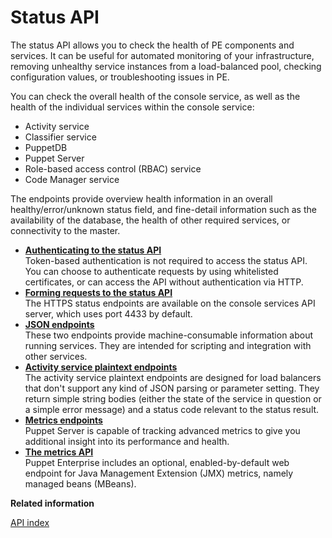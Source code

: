 # Status API

The status API allows you to check the health of PE components and services. It can be useful for automated monitoring of your infrastructure, removing unhealthy service instances from a load-balanced pool, checking configuration values, or troubleshooting issues in PE.

You can check the overall health of the console service, as well as the health of the individual services within the console service:

-   Activity service
-   Classifier service
-   PuppetDB
-   Puppet Server
-   Role-based access control \(RBAC\) service
-   Code Manager service

The endpoints provide overview health information in an overall healthy/error/unknown status field, and fine-detail information such as the availability of the database, the health of other required services, or connectivity to the master.

-   **[Authenticating to the status API](status_api_authenticating.md)**  
Token-based authentication is not required to access the status API. You can choose to authenticate requests by using whitelisted certificates, or can access the API without authentication via HTTP.
-   **[Forming requests to the status API](status_api_forming_requests.md)**  
The HTTPS status endpoints are available on the console services API server, which uses port 4433 by default.
-   **[JSON endpoints](status_api_json_endpoints.md#)**  
These two endpoints provide machine-consumable information about running services. They are intended for scripting and integration with other services.
-   **[Activity service plaintext endpoints](status_api_plaintext_endpoints.md#)**  
The activity service plaintext endpoints are designed for load balancers that don't support any kind of JSON parsing or parameter setting. They return simple string bodies \(either the state of the service in question or a simple error message\) and a status code relevant to the status result.
-   **[Metrics endpoints](status_api_metrics_endpoints.md#)**  
Puppet Server is capable of tracking advanced metrics to give you additional insight into its performance and health.
-   **[The metrics API](metrics_api.md#)**  
Puppet Enterprise includes an optional, enabled-by-default web endpoint for Java Management Extension \(JMX\) metrics, namely managed beans \(MBeans\).

**Related information**  


[API index](api_index.md#)

